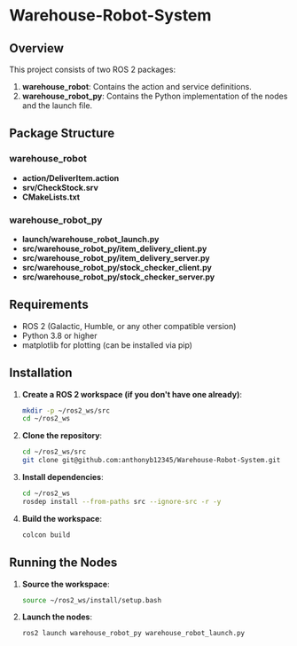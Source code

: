 # Warehouse-Robot-System

## Overview

This project consists of two ROS 2 packages:

1. **warehouse_robot**: Contains the action and service definitions.
2. **warehouse_robot_py**: Contains the Python implementation of the nodes and the launch file.

## Package Structure

### warehouse_robot
- **action/DeliverItem.action**
- **srv/CheckStock.srv**
- **CMakeLists.txt**

### warehouse_robot_py
- **launch/warehouse_robot_launch.py**
- **src/warehouse_robot_py/item_delivery_client.py**
- **src/warehouse_robot_py/item_delivery_server.py**
- **src/warehouse_robot_py/stock_checker_client.py**
- **src/warehouse_robot_py/stock_checker_server.py**

## Requirements

- ROS 2 (Galactic, Humble, or any other compatible version)
- Python 3.8 or higher
- matplotlib for plotting (can be installed via pip)

## Installation

1. **Create a ROS 2 workspace (if you don't have one already)**:
    ```sh
    mkdir -p ~/ros2_ws/src
    cd ~/ros2_ws
    ```

2. **Clone the repository**:
    ```sh
    cd ~/ros2_ws/src
    git clone git@github.com:anthonyb12345/Warehouse-Robot-System.git 
    ```

3. **Install dependencies**:
    ```sh
    cd ~/ros2_ws
    rosdep install --from-paths src --ignore-src -r -y
    ```

4. **Build the workspace**:
    ```sh
    colcon build
    ```

## Running the Nodes

1. **Source the workspace**:
    ```sh
    source ~/ros2_ws/install/setup.bash
    ```

2. **Launch the nodes**:
    ```sh
    ros2 launch warehouse_robot_py warehouse_robot_launch.py
    ```



